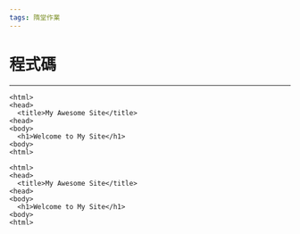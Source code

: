 ```yaml
---
tags: 隋堂作業
---
```



# 程式碼

---

```htmlembedded=101
<html>
<head>
  <title>My Awesome Site</title>
<head>
<body>
  <h1>Welcome to My Site</h1>
<body>
<html>
```

```htmlembedded=+
<html>
<head>
  <title>My Awesome Site</title>
<head>
<body>
  <h1>Welcome to My Site</h1>
<body>
<html>
```
